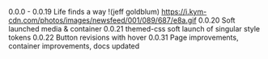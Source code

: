 0.0.0 - 0.0.19 Life finds a way !(jeff goldblum) https://i.kym-cdn.com/photos/images/newsfeed/001/089/687/e8a.gif
0.0.20 Soft launched media & container 
0.0.21 themed-css soft launch of singular style tokens
0.0.22 Button revisions with hover
0.0.31 Page improvements, container improvements, docs updated
